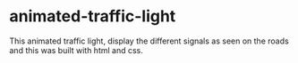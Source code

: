 # animated-traffic-light
This animated traffic light, display the different signals as seen on the roads and this was built with html and css.
